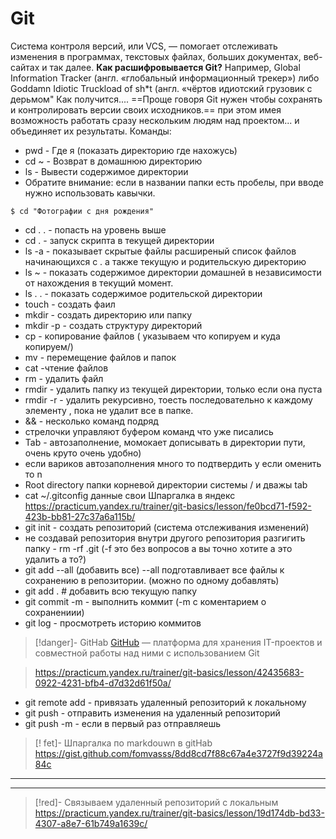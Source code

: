 # Git
Система контроля версий, или VCS, — помогает отслеживать изменения в программах, текстовых файлах, больших документах, веб-сайтах и так далее.
**Как расшифровывается Git?**
Например, Global Information Tracker (англ. «глобальный информационный трекер»)  либо
Goddamn Idiotic Truckload of sh*t (англ. «чёртов идиотский грузовик c дерьмом"
Как получится....
==Проще говоря Git нужен чтобы сохранять и контролировать версии своих исходников.== при этом имея возможность работать сразу нескольким людям над проектом... и объединяет их результаты.
 Команды: 
 - pwd - Где я (показать директорию где нахожусь)
 - cd ~ - Возврат в домашнюю директорию
 - ls -  Вывести содержимое директории
 - Обратите внимание: если в названии папки есть пробелы, при вводе нужно использовать кавычки.
```
$ cd "Фотографии с дня рождения" 
```
- cd . . - попасть на уровень выше
- cd . - запуск скрипта в текущей директории
- ls -a - показывает скрытые файлы расширеный список файлов начинающихся с . а также текущую и родительскую директорию
- ls ~ - показать содержимое директории домашней в независимости от нахождения в текущий момент.
- ls . . - показать содержимое родительской директории 
- touch - создать фаил 
- mkdir - создать директорию или папку
- mkdir -p - создать структуру директорий
- cp - копирование файлов ( указываем что копируем и куда копируем/)
- mv - перемещение файлов и папок
- cat -чтение файлов
- rm - удалить файл
- rmdir - удалить папку из текущей директории, только если она пуста
- rmdir -r  - удалить рекурсивно, тоесть последовательно к каждому элементу , пока не удалит все в папке.
- && - несколько команд подряд
- стрелочки управляют буфером команд что уже писались
- Tab - автозаполнение, момокает дописывать в директории пути, очень круто очень удобно)
- если вариков автозаполнения много то подтвердить y если оменить то  n
- Root directory папки корневой директории системы / и дважы tab
- cat ~/.gitconfig данные свои
	Шпаргалка в яндекс
https://practicum.yandex.ru/trainer/git-basics/lesson/fe0bcd71-f592-423b-bb81-27c37a6a115b/
- git init - создать репозиторий (система отслеживания изменений)
- не создавай репозитория внутри другого репозитория
разгигить папку -    rm -rf .git (-f это без вопросов а вы точно хотите а это удалить а то?)
- git add --all (добавить все) --all подготавливает все файлы к сохранению в репозитории. (можно по одному добавлять)
- git add . # добавить всю текущую папку
- git commit -m   - выполнить коммит (-m с коментарием о сохранениии)
- git log - просмотреть историю коммитов
> [!danger]- GitHab
> [GitHub](https://github.com/) — платформа для хранения IT-проектов и совместной работы над ними с использованием Git

>https://practicum.yandex.ru/trainer/git-basics/lesson/42435683-0922-4231-bfb4-d7d32d61f50a/

- git remote add - привязать удаленный репозиторий к локальному
- git push - отправить изменения на удаленный репозиторий 
- git push -m - если в первый раз отправляешь
>[! fet]- Шпаргалка по markdouwn в gitHab
>https://gist.github.com/fomvasss/8dd8cd7f88c67a4e3727f9d39224a84c
----

----
>[!red]- Связываем удаленный репозиторий с локальным
>https://practicum.yandex.ru/trainer/git-basics/lesson/19d174db-bd33-4307-a8e7-61b749a1639c/
